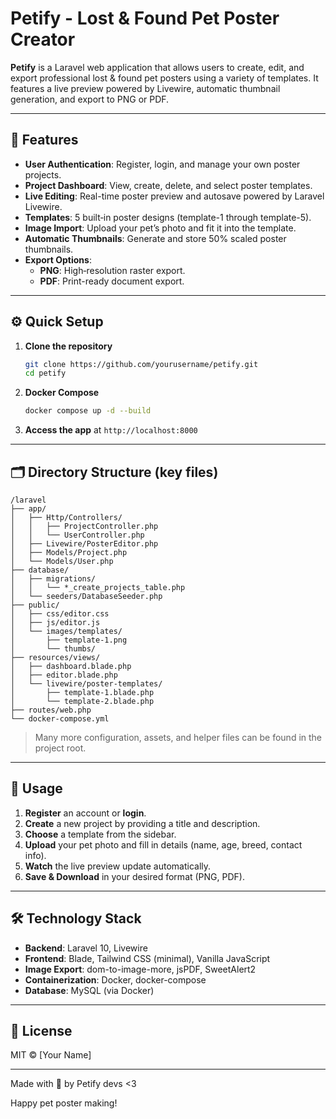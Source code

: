 # Petify - Lost & Found Pet Poster Creator

**Petify** is a Laravel web application that allows users to create, edit, and export professional lost & found pet posters using a variety of templates. It features a live preview powered by Livewire, automatic thumbnail generation, and export to PNG or PDF.

---

## 🚀 Features

- **User Authentication**: Register, login, and manage your own poster projects.
- **Project Dashboard**: View, create, delete, and select poster templates.
- **Live Editing**: Real-time poster preview and autosave powered by Laravel Livewire.
- **Templates**: 5 built‑in poster designs (template-1 through template-5).
- **Image Import**: Upload your pet’s photo and fit it into the template.
- **Automatic Thumbnails**: Generate and store 50% scaled poster thumbnails.
- **Export Options**:
    - **PNG**: High‑resolution raster export.
    - **PDF**: Print-ready document export.
    

---

## ⚙️ Quick Setup

1. **Clone the repository**
    
    ```bash
    git clone https://github.com/yourusername/petify.git
    cd petify
    
    ```
    
2. **Docker Compose**
    
    ```bash
    docker compose up -d --build
    
    ```
    
3. **Access the app** at `http://localhost:8000`

---

## 🗂️ Directory Structure (key files)

```
/laravel
├── app/
│   ├── Http/Controllers/
│   │   ├── ProjectController.php
│   │   └── UserController.php
│   ├── Livewire/PosterEditor.php
│   ├── Models/Project.php
│   └── Models/User.php
├── database/
│   ├── migrations/
│   │   └── *_create_projects_table.php
│   └── seeders/DatabaseSeeder.php
├── public/
│   ├── css/editor.css
│   ├── js/editor.js
│   └── images/templates/
│       ├── template-1.png
│       └── thumbs/
├── resources/views/
│   ├── dashboard.blade.php
│   ├── editor.blade.php
│   └── livewire/poster-templates/
│       ├── template-1.blade.php
│       └── template-2.blade.php
├── routes/web.php
└── docker-compose.yml

```

> Many more configuration, assets, and helper files can be found in the project root.
> 

---

## 🔧 Usage

1. **Register** an account or **login**.
2. **Create** a new project by providing a title and description.
3. **Choose** a template from the sidebar.
4. **Upload** your pet photo and fill in details (name, age, breed, contact info).
5. **Watch** the live preview update automatically.
6. **Save & Download** in your desired format (PNG, PDF).

---

## 🛠️ Technology Stack

- **Backend**: Laravel 10, Livewire
- **Frontend**: Blade, Tailwind CSS (minimal), Vanilla JavaScript
- **Image Export**: dom-to-image-more, jsPDF, SweetAlert2
- **Containerization**: Docker, docker-compose
- **Database**: MySQL (via Docker)

---

## 📄 License

MIT © [Your Name]

---

Made with 💛 by Petify devs <3

Happy pet poster making!
